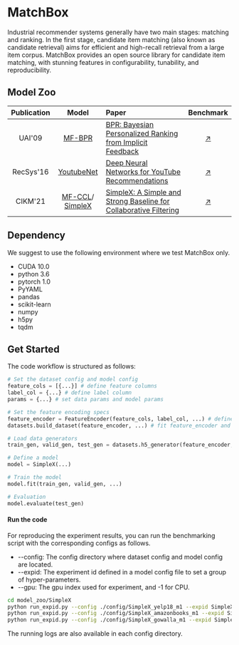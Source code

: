 # MatchBox

Industrial recommender systems generally have two main stages: matching and ranking. In the first stage, candidate item matching (also known as candidate retrieval) aims for efficient and high-recall retrieval from a large item corpus. MatchBox provides an open source library for candidate item matching, with stunning features in configurability, tunability, and reproducibility. 


## Model Zoo

| Publication | Model          | Paper                                    | Benchmark | 
|:-----------:|:--------------:|:----------------------------------------------------------------- |:-------------:|
| UAI'09      | [MF-BPR](./model_zoo/MF)         | [BPR: Bayesian Personalized Ranking from Implicit Feedback](https://arxiv.org/ftp/arxiv/papers/1205/1205.2618.pdf)                            | [:arrow_upper_right:](./model_zoo/MF/config) |
| RecSys'16   | [YoutubeNet](./model_zoo/YoutubeNet)        | [Deep Neural Networks for YouTube Recommendations](https://dl.acm.org/doi/10.1145/2959100.2959190)                                            | [:arrow_upper_right:](./model_zoo/YouTubeNet/config) |
| CIKM'21     | [MF-CCL](./model_zoo/MF)/ [SimpleX](./model_zoo/SimpleX)  | [SimpleX: A Simple and Strong Baseline for Collaborative Filtering](https://arxiv.org/abs/2109.12613) | [:arrow_upper_right:](./model_zoo/SimpleX/config) | 


## Dependency

We suggest to use the following environment where we test MatchBox only. 

+ CUDA 10.0
+ python 3.6
+ pytorch 1.0
+ PyYAML
+ pandas
+ scikit-learn
+ numpy
+ h5py
+ tqdm


## Get Started

The code workflow is structured as follows:

```python
# Set the dataset config and model config
feature_cols = [{...}] # define feature columns
label_col = {...} # define label column
params = {...} # set data params and model params

# Set the feature encoding specs
feature_encoder = FeatureEncoder(feature_cols, label_col, ...) # define the feature encoder
datasets.build_dataset(feature_encoder, ...) # fit feature_encoder and build dataset 

# Load data generators
train_gen, valid_gen, test_gen = datasets.h5_generator(feature_encoder, ...)

# Define a model
model = SimpleX(...)

# Train the model
model.fit(train_gen, valid_gen, ...)

# Evaluation
model.evaluate(test_gen)
```

#### Run the code

For reproducing the experiment results, you can run the benchmarking script with the corresponding configs as follows.

+ --config: The config directory where dataset config and model config are located.
+ --expid: The experiment id defined in a model config file to set a group of hyper-parameters.
+ --gpu: The gpu index used for experiment, and -1 for CPU.

```bash
cd model_zoo/SimpleX
python run_expid.py --config ./config/SimpleX_yelp18_m1 --expid SimpleX_yelp18_m1 --gpu 0
python run_expid.py --config ./config/SimpleX_amazonbooks_m1 --expid SimpleX_amazonbooks_m1 --gpu 0
python run_expid.py --config ./config/SimpleX_gowalla_m1 --expid SimpleX_gowalla_m1 --gpu 0
```

The running logs are also available in each config directory.

